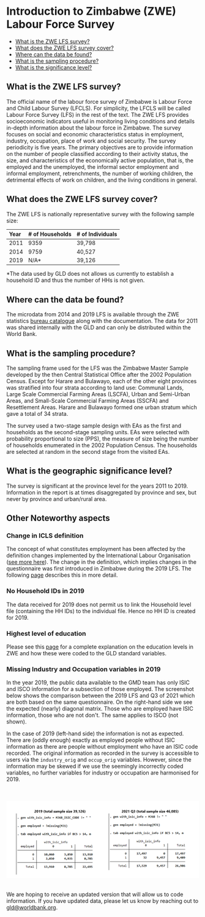 # Introduction to Zimbabwe (ZWE) Labour Force Survey

- [What is the ZWE LFS survey?](#what-is-the-zwe-lfs-survey)
- [What does the ZWE LFS survey cover?](#what-does-the-zwe-lfs-survey-cover)
- [Where can the data be found?](#where-can-the-data-be-found)
- [What is the sampling procedure?](#what-is-the-sampling-procedure)
- [What is the significance level?](#what-is-the-geographic-significance-level)

## What is the ZWE LFS survey?

The official name of the labour force survey of Zimbabwe is Labour Force and Child Labour Survey (LFCLS). For simplicity, the LFCLS will be called Labour Force Survey (LFS) in the rest of the text. The ZWE LFS provides socioeconomic indicators useful in monitoring living conditions and details in-depth information about the labour force in Zimbabwe. The survey focuses on social and economic characteristics status in employment, industry, occupation, place of work and social security. The survey periodicity is five years. The primary objectives are to provide information on the number of people classified according to their activity status, the size, and characteristics of the economically active population, that is, the employed and the unemployed, the informal sector employment and informal employment, retrenchments, the number of working children, the detrimental effects of work on children, and the living conditions in general.

## What does the ZWE LFS survey cover?

The ZWE LFS is nationally representative survey with the following sample size:

| Year	| # of Households	| # of Individuals|
| :-------	| :--------		| :--------	|
| 2011	| 9359	| 39,798 |
| 2014	| 9759	| 40,527 |
| 2019	| N/A*	| 39,126 |

\*The data used by GLD does not allows us currently to establish a household ID and thus the number of HHs is not given.

## Where can the data be found?

The microdata from 2014 and 2019 LFS is available through the ZWE statistics [bureau catalogue](https://nada.zimstat.co.zw/index.php/catalog) along with the documentation. The data for 2011 was shared internally with the GLD and can only be distributed within the World Bank.

## What is the sampling procedure?
The sampling frame used for the LFS was the Zimbabwe Master Sample developed by the then Central Statistical Office after the 2002 Population Census. Except for Harare and Bulawayo, each of the other eight provinces was stratified into four strata according to land use: Communal Lands, Large Scale Commercial Farming Areas (LSCFA), Urban and Semi-Urban Areas, and Small-Scale Commercial Farming Areas (SSCFA) and Resettlement Areas.  Harare and Bulawayo formed one urban stratum which gave a total of 34 strata.

The survey used a two-stage sample design with EAs as the first and households as the second-stage sampling units. EAs were selected with probability proportional to size (PPS), the measure of size being the number of households enumerated in the 2002 Population Census. The households are selected at random in the second stage from the visited EAs.

## What is the geographic significance level?
The survey is significant at the province level for the years 2011 to 2019. Information in the report is at times disaggregated by province and sex, but never by province and urban/rural area.

## Other Noteworthy aspects

### Change in ICLS definition

The concept of what constitutes employment has been affected by the definition changes implemented by the International Labour Organisation ([see more here](https://ilostat.ilo.org/resources/concepts-and-definitions/description-work-statistics-icls19/)). The change in the definition, which implies changes in the questionnaire was first introduced in Zimbabwe during the 2019 LFS. The following [page](ICLS_change.md) describes this in more detail.

### No Household IDs in 2019

The data received for 2019 does not permit us to link the Household level file (containing the HH IDs) to the individual file. Hence no HH ID is created for 2019.

### Highest level of education

Please see this [page](Education.md) for a complete explanation on the education levels in ZWE and how these were coded to the GLD standard variables.

### Missing Industry and Occupation variables in 2019

In the year 2019, the public data available to the GMD team has only ISIC and ISCO information for a subsection of those employed. The screenshot below shows the comparison between the 2019 LFS and Q3 of 2021 which are both based on the same questionnaire. On the right-hand side we see the expected (nearly) diagonal matrix. Those who are employed have ISIC information, those who are not don't. The same applies to ISCO (not shown). 

In the case of 2019 (left-hand side) the information is not as expected. There are (oddly enough) exactly as employed people without ISIC information as there are people without employment who have an ISIC code recorded. The original information as recorded in the survey is accessible to users via the `industry_orig` and `occup_orig` variables. However, since the information may be skewed if we use the seemingly incorrectly coded variables, no further variables for industry or occupation are harmonised for 2019.


<br></br>
![questionnaire](utilities/isic_diff_zwe.PNG)
<br></br>

We are hoping to receive an updated version that will allow us to code information. If you have updated data, please let us know by reaching out to gld@worldbank.org.
